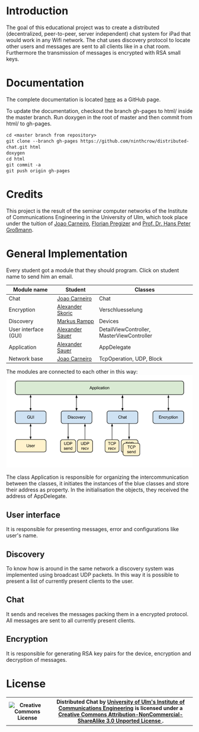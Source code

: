 Introduction
============

The goal of this educational project was to create a distributed (decentralized,
peer-to-peer, server independent) chat system for iPad that would work in any
Wifi network. The chat uses discovery protocol to locate other users and
messages are sent to all clients like in a chat room.  Furthermore the
transmission of messages is encrypted with RSA small keys.

Documentation
=============

The complete documentation is located
[here](http://ninthcrow.github.com/distributed-chat) as a GitHub page.

To update the documentation, checkout the branch gh-pages to html/ inside the
master branch. Run doxygen in the root of master and then commit from html/ to
gh-pages.

    cd <master branch from repository>
    git clone --branch gh-pages https://github.com/ninthcrow/distributed-chat.git html
    doxygen
    cd html
    git commit -a
    git push origin gh-pages


Credits
=======

This project is the result of the seminar computer networks of the Institute of
Communications Engineering in the University of Ulm, which took place under the
tuition of [Joao Carneiro](mailto:joao.flavio@gmail.com), [Florian
Pregizer](mailto:florian.pregizer@uni-ulm.de) and [Prof. Dr. Hans Peter
Großmann](mailto:hans-peter.grossmann@uni-ulm.de).

General Implementation
======================

Every student got a module that they should program. Click on student name to
send him an email.

 Module name          | Student                                                | Classes
 -------------------- | ------------------------------------------------------ | ------------------------------------------
 Chat                 | [Joao Carneiro](mailto:joao.flavio@gmail.com)          | Chat
 Encryption           | [Alexander Skoric](mailto:alexander.skoric@uni-ulm.de) | Verschluesselung
 Discovery            | [Markus Rampp](mailto:markus.rampp@uni-ulm.de)         | Devices
 User interface (GUI) | [Alexander Sauer](mailto:alexander.sauer@uni-ulm.de)   | DetailViewController, MasterViewController
 Application          | [Alexander Sauer](mailto:alexander.sauer@uni-ulm.de)   | AppDelegate
 Network base         | [Joao Carneiro](mailto:joao.flavio@gmail.com)          | TcpOperation, UDP, Block

The modules are connected to each other in this way:
![Module schematic](pictures/schematic.modules.png)

The class Application is responsible for organizing the intercommunication
between the classes, it initiates the instances of the blue classes and store
their address as property. In the initialisation the objects, they received the
address of AppDelegate.

User interface
--------------

It is responsible for presenting messages, error and configurations like
user's name.

Discovery
---------

To know how is around in the same network a discovery system was implemented
using broadcast UDP packets. In this way it is possible to present a list of
currently present clients to the user.

Chat
----

It sends and receives the messages packing them in a encrypted protocol. All
messages are sent to all currently present clients.

Encryption
----------

It is responsible for generating RSA key pairs for the device, encryption and
decryption of messages.

License
=======

<table style="background-color=white;" >
  <tr>
    <th width="100" >
      <img alt="Creative Commons License" style="border-width:0" src="http://i.creativecommons.org/l/by-nc-sa/3.0/88x31.png" />
    </th>
    <th>
      Distributed Chat by
      <a href="http://www.uni-ulm.de/in/nt/staff/research-assistants/pregizer.html" rel="cc:attributionURL">
        University of Ulm's Institute of Communications Engineering</a>
      is licensed under a
      <a rel="license" href="http://creativecommons.org/licenses/by-nc-sa/3.0/deed.en_US">
        Creative Commons Attribution-NonCommercial-ShareAlike 3.0 Unported License
      </a>.
    </th>
  </tr>
</table>
